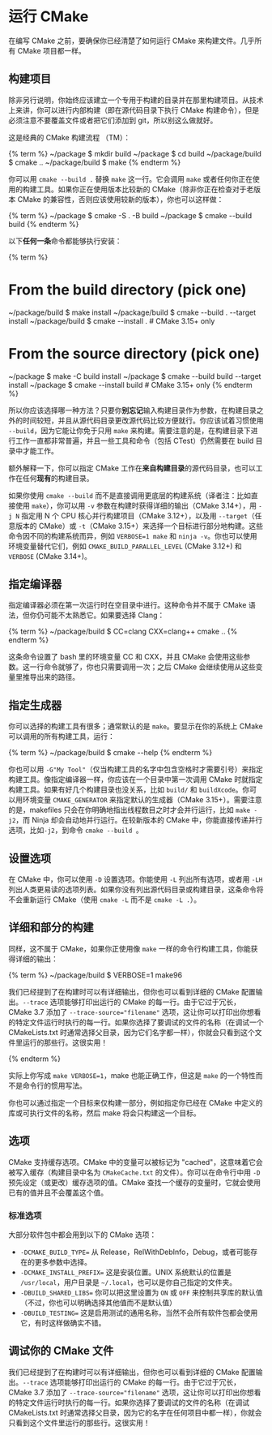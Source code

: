 # 运行 CMake

在编写 CMake 之前，要确保你已经清楚了如何运行 CMake 来构建文件。几乎所有 CMake 项目都一样。

## 构建项目

除非另行说明，你始终应该建立一个专用于构建的目录并在那里构建项目。从技术上来讲，你可以进行内部构建（即在源代码目录下执行 CMake 构建命令），但是必须注意不要覆盖文件或者把它们添加到 git，所以别这么做就好。

这是经典的 CMake 构建流程 （TM）：

{% term %}
~/package $ mkdir build
~/package $ cd build
~/package/build $ cmake ..
~/package/build $ make
{% endterm %}

你可以用 `cmake --build .` 替换 `make` 这一行。它会调用 `make` 或者任何你正在使用的构建工具。如果你正在使用版本比较新的 CMake（除非你正在检查对于老版本 CMake 的兼容性，否则应该使用较新的版本），你也可以这样做：

{% term %}
~/package $ cmake -S . -B build
~/package $ cmake --build build
{% endterm %}

以下**任何一条**命令都能够执行安装：

{% term %}

# From the build directory (pick one)

~/package/build $ make install
~/package/build $ cmake --build . --target install
~/package/build $ cmake --install . # CMake 3.15+ only

# From the source directory (pick one)

~/package $ make -C build install
~/package $ cmake --build build --target install
~/package $ cmake --install build # CMake 3.15+ only
{% endterm %}

所以你应该选择哪一种方法？只要你**别忘记**输入构建目录作为参数，在构建目录之外的时间较短，并且从源代码目录更改源代码比较方便就行。你应该试着习惯使用 `--build`，因为它能让你免于只用 `make` 来构建。需要注意的是，在构建目录下进行工作一直都非常普遍，并且一些工具和命令（包括 CTest）仍然需要在 build 目录中才能工作。

额外解释一下，你可以指定 CMake 工作在**来自构建目录**的源代码目录，也可以工作在任何**现有**的构建目录。

如果你使用 `cmake --build` 而不是直接调用更底层的构建系统（译者注：比如直接使用 `make`），你可以用 `-v` 参数在构建时获得详细的输出（CMake 3.14+），用 `-j N` 指定用 N 个 CPU 核心并行构建项目（CMake 3.12+），以及用 `--target`（任意版本的 CMake）或 `-t`（CMake 3.15+）来选择一个目标进行部分地构建。这些命令因不同的构建系统而异，例如 `VERBOSE=1 make` 和 `ninja -v`。你也可以使用环境变量替代它们，例如 `CMAKE_BUILD_PARALLEL_LEVEL` (CMake 3.12+) 和 `VERBOSE` (CMake 3.14+)。

## 指定编译器

指定编译器必须在第一次运行时在空目录中进行。这种命令并不属于 CMake 语法，但你仍可能不太熟悉它。如果要选择 Clang：

{% term %}
~/package/build $ CC=clang CXX=clang++ cmake ..
{% endterm %}

这条命令设置了 bash 里的环境变量 CC 和 CXX，并且 CMake 会使用这些参数。这一行命令就够了，你也只需要调用一次；之后 CMake 会继续使用从这些变量里推导出来的路径。

## 指定生成器

你可以选择的构建工具有很多；通常默认的是 `make`。要显示在你的系统上 CMake 可以调用的所有构建工具，运行：

{% term %}
~/package/build $ cmake --help
{% endterm %}

你也可以用 `-G"My Tool"`（仅当构建工具的名字中包含空格时才需要引号）来指定构建工具。像指定编译器一样，你应该在一个目录中第一次调用 CMake 时就指定构建工具。如果有好几个构建目录也没关系，比如 `build/` 和 `buildXcode`。你可以用环境变量 `CMAKE_GENERATOR` 来指定默认的生成器（CMake 3.15+）。需要注意的是，makefiles 只会在你明确地指出线程数目之时才会并行运行，比如 `make -j2`，而 Ninja 却会自动地并行运行。在较新版本的 CMake 中，你能直接传递并行选项，比如`-j2`，到命令 `cmake --build `。

## 设置选项

在 CMake 中，你可以使用 `-D` 设置选项。你能使用 `-L` 列出所有选项，或者用 `-LH` 列出人类更易读的选项列表。如果你没有列出源代码目录或构建目录，这条命令将不会重新运行 CMake（使用 `cmake -L` 而不是 `cmake -L .`）。

## 详细和部分的构建

同样，这不属于 CMake，如果你正使用像 `make` 一样的命令行构建工具，你能获得详细的输出：

{% term %}
~/package/build $ VERBOSE=1 make96

我们已经提到了在构建时可以有详细输出，但你也可以看到详细的 CMake 配置输出。`--trace` 选项能够打印出运行的 CMake 的每一行。由于它过于冗长，CMake 3.7 添加了 `--trace-source="filename"` 选项，这让你可以打印出你想看的特定文件运行时执行的每一行。如果你选择了要调试的文件的名称（在调试一个 CMakeLists.txt 时通常选择父目录，因为它们名字都一样），你就会只看到这个文件里运行的那些行。这很实用！

{% endterm %}

实际上你写成 `make VERBOSE=1`，make 也能正确工作，但这是 `make` 的一个特性而不是命令行的惯用写法。

你也可以通过指定一个目标来仅构建一部分，例如指定你已经在 CMake 中定义的库或可执行文件的名称，然后 make 将会只构建这一个目标。

## 选项

CMake 支持缓存选项。CMake 中的变量可以被标记为 "cached"，这意味着它会被写入缓存（构建目录中名为 `CMakeCache.txt` 的文件）。你可以在命令行中用 `-D` 预先设定（或更改）缓存选项的值。CMake 查找一个缓存的变量时，它就会使用已有的值并且不会覆盖这个值。

### 标准选项

大部分软件包中都会用到以下的 CMake 选项：

- `-DCMAKE_BUILD_TYPE=` 从 Release，RelWithDebInfo，Debug，或者可能存在的更多参数中选择。
- `-DCMAKE_INSTALL_PREFIX=` 这是安装位置。UNIX 系统默认的位置是 `/usr/local`，用户目录是 `~/.local`，也可以是你自己指定的文件夹。
- `-DBUILD_SHARED_LIBS=` 你可以把这里设置为 `ON` 或 `OFF` 来控制共享库的默认值（不过，你也可以明确选择其他值而不是默认值）
- `-DBUILD_TESTING=` 这是启用测试的通用名称，当然不会所有软件包都会使用它，有时这样做确实不错。

## 调试你的 CMake 文件

我们已经提到了在构建时可以有详细输出，但你也可以看到详细的 CMake 配置输出。`--trace` 选项能够打印出运行的 CMake 的每一行。由于它过于冗长，CMake 3.7 添加了 `--trace-source="filename"` 选项，这让你可以打印出你想看的特定文件运行时执行的每一行。如果你选择了要调试的文件的名称（在调试 CMakeLists.txt 时通常选择父目录，因为它的名字在任何项目中都一样），你就会只看到这个文件里运行的那些行。这很实用！
